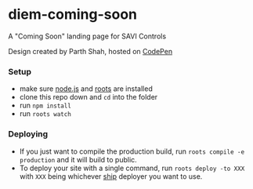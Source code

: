 # diem-coming-soon

A &#34;Coming Soon&#34; landing page for SAVI Controls

Design created by Parth Shah, hosted on [CodePen](http://codepen.io/parthshah000/pen/WQVxJo)

### Setup

- make sure [node.js](http://nodejs.org) and [roots](http://roots.cx) are installed
- clone this repo down and `cd` into the folder
- run `npm install`
- run `roots watch`


### Deploying

- If you just want to compile the production build, run `roots compile -e production` and it will build to public.
- To deploy your site with a single command, run `roots deploy -to XXX` with `XXX` being whichever [ship](https://github.com/carrot/ship#usage) deployer you want to use.

